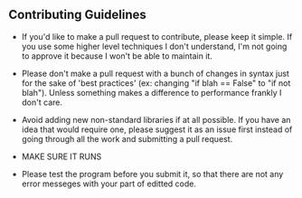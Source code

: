 ## Contributing Guidelines

- If you'd like to make a pull request to contribute, please keep it simple. If you use some higher level techniques I don't understand, I'm not going to approve it because I won't be able to maintain it.

- Please don't make a pull request with a bunch of changes in syntax just for the sake of 'best practices' (ex: changing "if blah == False" to "if not blah"). Unless something makes a difference to performance frankly I don't care.

- Avoid adding new non-standard libraries if at all possible. If you have an idea that would require one, please suggest it as an issue first instead of going through all the work and submitting a pull request.

- MAKE SURE IT RUNS

- Please test the program before you submit it, so that there are not any error messeges with your part of editted code.
